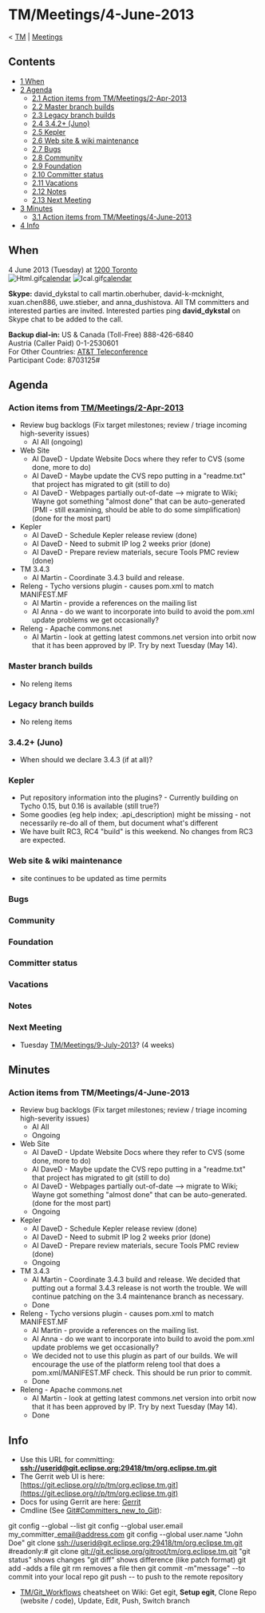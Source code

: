 

TM/Meetings/4-June-2013
=======================

< [TM](/TM "TM")‎ | [Meetings](/TM/Meetings "TM/Meetings")

Contents
--------

*   [1 When](#When)
*   [2 Agenda](#Agenda)
    *   [2.1 Action items from TM/Meetings/2-Apr-2013](#Action-items-from-TM.2FMeetings.2F2-Apr-2013)
    *   [2.2 Master branch builds](#Master-branch-builds)
    *   [2.3 Legacy branch builds](#Legacy-branch-builds)
    *   [2.4 3.4.2+ (Juno)](#3.4.2.2B-.28Juno.29)
    *   [2.5 Kepler](#Kepler)
    *   [2.6 Web site & wiki maintenance](#Web-site-.26-wiki-maintenance)
    *   [2.7 Bugs](#Bugs)
    *   [2.8 Community](#Community)
    *   [2.9 Foundation](#Foundation)
    *   [2.10 Committer status](#Committer-status)
    *   [2.11 Vacations](#Vacations)
    *   [2.12 Notes](#Notes)
    *   [2.13 Next Meeting](#Next-Meeting)
*   [3 Minutes](#Minutes)
    *   [3.1 Action items from TM/Meetings/4-June-2013](#Action-items-from-TM.2FMeetings.2F4-June-2013)
*   [4 Info](#Info)

When
----

4 June 2013 (Tuesday) at [1200 Toronto](http://www.timeanddate.com/worldclock/fixedtime.html?msg=Eclipse+TM+June+Committer+Call&iso=20130604T11&p1=159&am=20)  
![Html.gif](https://raw.githubusercontent.com/wiki/eclipse-datatools/.github/images/Html.gif)[calendar](http://www.google.com/calendar/embed?src=vn70im36r00qeusu8nme50cils@group.calendar.google.com&ctz=Canada/Toronto) ![Ical.gif](https://raw.githubusercontent.com/wiki/eclipse-datatools/.github/images/Ical.gif)[calendar](http://www.google.com/calendar/ical/vn70im36r00qeusu8nme50cils@group.calendar.google.com/public/basic.ics)

**Skype:** david\_dykstal to call martin.oberhuber, david-k-mcknight, xuan.chen886, uwe.stieber, and anna\_dushistova. All TM committers and interested parties are invited. Interested parties ping **david_dykstal** on Skype chat to be added to the call.

**Backup dial-in:** US & Canada (Toll-Free) 888-426-6840  
Austria (Caller Paid) 0-1-2530601  
For Other Countries: [AT&T Teleconference](https://www.teleconference.att.com/servlet/glbAccess?process=1&accessCode=8703125&accessNumber=2158616239)  
Participant Code: 8703125#

Agenda
------

### Action items from [TM/Meetings/2-Apr-2013](/TM/Meetings/2-Apr-2013 "TM/Meetings/2-Apr-2013")

*   Review bug backlogs (Fix target milestones; review / triage incoming high-severity issues)
    *   AI All (ongoing)
*   Web Site
    *   AI DaveD - Update Website Docs where they refer to CVS (some done, more to do)
    *   AI DaveD - Maybe update the CVS repo putting in a "readme.txt" that project has migrated to git (still to do)
    *   AI DaveD - Webpages partially out-of-date --> migrate to Wiki; Wayne got something "almost done" that can be auto-generated (PMI - still examining, should be able to do some simplification) (done for the most part)
*   Kepler
    *   AI DaveD - Schedule Kepler release review (done)
    *   AI DaveD - Need to submit IP log 2 weeks prior (done)
    *   AI DaveD - Prepare review materials, secure Tools PMC review (done)
*   TM 3.4.3
    *   AI Martin - Coordinate 3.4.3 build and release.
*   Releng - Tycho versions plugin - causes pom.xml to match MANIFEST.MF
    *   AI Martin - provide a references on the mailing list
    *   AI Anna - do we want to incorporate into build to avoid the pom.xml update problems we get occasionally?
*   Releng - Apache commons.net
    *   AI Martin - look at getting latest commons.net version into orbit now that it has been approved by IP. Try by next Tuesday (May 14).

### Master branch builds

*   No releng items

### Legacy branch builds

*   No releng items

### 3.4.2+ (Juno)

*   When should we declare 3.4.3 (if at all)?

### Kepler

*   Put repository information into the plugins? - Currently building on Tycho 0.15, but 0.16 is available (still true?)
*   Some goodies (eg help index; .api_description) might be missing - not necessarily re-do all of them, but document what's different
*   We have built RC3, RC4 "build" is this weekend. No changes from RC3 are expected.

### Web site & wiki maintenance

*   site continues to be updated as time permits

### Bugs

### Community

### Foundation

### Committer status

### Vacations

### Notes

### Next Meeting

*   Tuesday [TM/Meetings/9-July-2013](/TM/Meetings/9-July-2013 "TM/Meetings/9-July-2013")? (4 weeks)

Minutes
-------

### Action items from **TM/Meetings/4-June-2013**

*   Review bug backlogs (Fix target milestones; review / triage incoming high-severity issues)
    *   AI All
    *   Ongoing
*   Web Site
    *   AI DaveD - Update Website Docs where they refer to CVS (some done, more to do)
    *   AI DaveD - Maybe update the CVS repo putting in a "readme.txt" that project has migrated to git (still to do)
    *   AI DaveD - Webpages partially out-of-date --> migrate to Wiki; Wayne got something "almost done" that can be auto-generated. (done for the most part)
    *   Ongoing
*   Kepler
    *   AI DaveD - Schedule Kepler release review (done)
    *   AI DaveD - Need to submit IP log 2 weeks prior (done)
    *   AI DaveD - Prepare review materials, secure Tools PMC review (done)
    *   Ongoing
*   TM 3.4.3
    *   AI Martin - Coordinate 3.4.3 build and release. We decided that putting out a formal 3.4.3 release is not worth the trouble. We will continue patching on the 3.4 maintenance branch as necessary.
    *   Done
*   Releng - Tycho versions plugin - causes pom.xml to match MANIFEST.MF
    *   AI Martin - provide a references on the mailing list.
    *   AI Anna - do we want to incorporate into build to avoid the pom.xml update problems we get occasionally?
    *   We decided not to use this plugin as part of our builds. We will encourage the use of the platform releng tool that does a pom.xml/MANIFEST.MF check. This should be run prior to commit.
    *   Done
*   Releng - Apache commons.net
    *   AI Martin - look at getting latest commons.net version into orbit now that it has been approved by IP. Try by next Tuesday (May 14).
    *   Done

Info
----

*   Use this URL for committing: **[ssh://userid@git.eclipse.org:29418/tm/org.eclipse.tm.git](ssh://userid@git.eclipse.org:29418/tm/org.eclipse.tm.git)**
*   The Gerrit web UI is here: [https://git.eclipse.org/r/p/tm/org.eclipse.tm.git](https://git.eclipse.org/r/p/tm/org.eclipse.tm.git)
*   Docs for using Gerrit are here: [Gerrit](/Gerrit "Gerrit")
*   Cmdline (See [Git#Committers\_new\_to_Git](/Git#Committers_new_to_Git "Git")):

  git config --global --list
  git config --global user.email my\_committer\_email@address.com
  git config --global user.name "John Doe"
  git clone [ssh://userid@git.eclipse.org:29418/tm/org.eclipse.tm.git](ssh://userid@git.eclipse.org:29418/tm/org.eclipse.tm.git)
  #readonly:# git clone [git://git.eclipse.org/gitroot/tm/org.eclipse.tm.git](git://git.eclipse.org/gitroot/tm/org.eclipse.tm.git)
  <make changes>
  "git status" shows changes
  "git diff" shows difference (like patch format)
  git add <filename> -adds a file
  git rm <filename> removes a file
  then git commit -m"message" --to commit into your local repo
  git push -- to push to the remote repository

*   [TM/Git_Workflows](/TM/Git_Workflows "TM/Git Workflows") cheatsheet on Wiki: Get egit, **Setup egit**, Clone Repo (website / code), Update, Edit, Push, Switch branch

